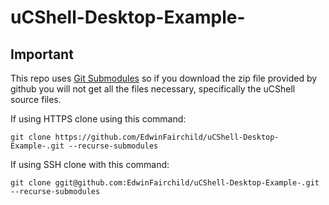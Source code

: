 # uCShell-Desktop-Example-

## Important 
This repo uses [Git Submodules](https://git-scm.com/book/en/v2/Git-Tools-Submodules) so if you download the zip file provided by github you will not get all the files necessary,
specifically the uCShell source files. 

If using HTTPS clone using this command:

`git clone https://github.com/EdwinFairchild/uCShell-Desktop-Example-.git --recurse-submodules`

If using SSH clone with this command:

`git clone ggit@github.com:EdwinFairchild/uCShell-Desktop-Example-.git --recurse-submodules`
